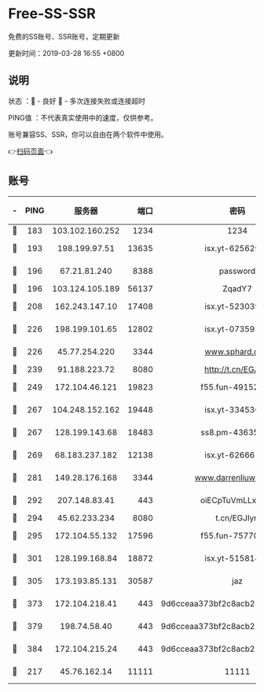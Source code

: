 # Free-SS-SSR

免费的SS账号、SSR账号，定期更新

更新时间：2019-03-28 16:55 +0800

## 说明

状态     ：🙂 - 良好 🙁 - 多次连接失败或连接超时

PING值   ：不代表真实使用中的速度，仅供参考。

账号兼容SS、SSR，你可以自由在两个软件中使用。

👉[扫码页面](https://liesauer.github.io/Free-SS-SSR/)👈

## 账号

|-|PING|服务器|端口|密码|加密方式|区域|
|:----:|:----:|:-----:|-----:|:----:|:----:|:----:|
|🙂|183|103.102.160.252|1234|1234|rc4-md5|JP|
|🙂|193|198.199.97.51|13635|isx.yt-62562937|aes-256-cfb|US|
|🙂|196|67.21.81.240|8388|password|aes-256-cfb|US|
|🙂|196|103.124.105.189|56137|ZqadY7|chacha20|US|
|🙂|208|162.243.147.10|17408|isx.yt-52303968|aes-256-cfb|US|
|🙂|226|198.199.101.65|12802|isx.yt-07359379|aes-256-cfb|US|
|🙂|226|45.77.254.220|3344|www.sphard.com|aes-256-cfb|SG|
|🙂|239|91.188.223.72|8080|http://t.cn/EGJIyrl|rc4-md5|RU|
|🙂|249|172.104.46.121|19823|f55.fun-49152560|aes-256-cfb|SG|
|🙂|267|104.248.152.162|19448|isx.yt-33453660|aes-256-cfb|SG|
|🙂|267|128.199.143.68|18483|ss8.pm-43635590|aes-256-cfb|SG|
|🙂|269|68.183.237.182|12138|isx.yt-62666104|aes-256-cfb|SG|
|🙂|281|149.28.176.168|3344|www.darrenliuwei.com|aes-256-cfb|AU|
|🙂|292|207.148.83.41|443|oiECpTuVmLLxk4Ts|aes-256-cfb|AU|
|🙂|294|45.62.233.234|8080|t.cn/EGJIyrl|rc4-md5|CA|
|🙂|295|172.104.55.132|17596|f55.fun-75770427|aes-256-cfb|SG|
|🙂|301|128.199.168.84|18872|isx.yt-51581408|aes-256-cfb|SG|
|🙂|305|173.193.85.131|30587|jaz|aes-256-cfb|US|
|🙂|373|172.104.218.41|443|9d6cceaa373bf2c8acb22e60b6a58be6|aes-256-cfb|US|
|🙂|379|198.74.58.40|443|9d6cceaa373bf2c8acb22e60b6a58be6|aes-256-cfb|US|
|🙂|384|172.104.215.24|443|9d6cceaa373bf2c8acb22e60b6a58be6|aes-256-cfb|US|
|🙂|217|45.76.162.14|11111|11111|aes-256-cfb|SG|
